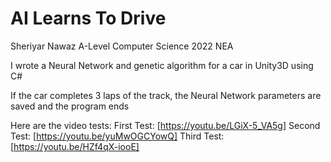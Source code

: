 # AI Learns To Drive
Sheriyar Nawaz A-Level Computer Science 2022 NEA

I wrote a Neural Network and genetic algorithm for a car in Unity3D using C#

If the car completes 3 laps of the track, the Neural Network parameters are saved and the program ends

Here are the video tests:
First Test: [https://youtu.be/LGiX-5_VA5g]
Second Test: [https://youtu.be/yuMwOGCYowQ]
Third Test: [https://youtu.be/HZf4qX-iooE]
